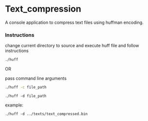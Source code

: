 # Text_compression

A console application to compress text files using huffman encoding.

### Instructions

change current directory to source and execute huff file and follow instructions

```bash
./huff
```

OR

pass command line arguments

```bash
./huff -c file_path
```

```
./huff -d file_path
```

example:

```
./huff -d ../texts/text_compressed.bin
```

